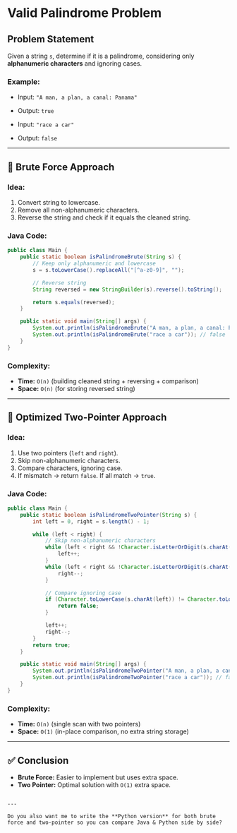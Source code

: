 
# Valid Palindrome Problem

## Problem Statement
Given a string `s`, determine if it is a palindrome, considering only **alphanumeric characters** and ignoring cases.

### Example:
- Input: `"A man, a plan, a canal: Panama"`
- Output: `true`

- Input: `"race a car"`
- Output: `false`

---

## 🥉 Brute Force Approach

### Idea:
1. Convert string to lowercase.
2. Remove all non-alphanumeric characters.
3. Reverse the string and check if it equals the cleaned string.

### Java Code:
```java
public class Main {
    public static boolean isPalindromeBrute(String s) {
        // Keep only alphanumeric and lowercase
        s = s.toLowerCase().replaceAll("[^a-z0-9]", "");

        // Reverse string
        String reversed = new StringBuilder(s).reverse().toString();

        return s.equals(reversed);
    }

    public static void main(String[] args) {
        System.out.println(isPalindromeBrute("A man, a plan, a canal: Panama")); // true
        System.out.println(isPalindromeBrute("race a car")); // false
    }
}
````

### Complexity:

* **Time:** `O(n)` (building cleaned string + reversing + comparison)
* **Space:** `O(n)` (for storing reversed string)

---

## 🥈 Optimized Two-Pointer Approach

### Idea:

1. Use two pointers (`left` and `right`).
2. Skip non-alphanumeric characters.
3. Compare characters, ignoring case.
4. If mismatch → return `false`. If all match → `true`.

### Java Code:

```java
public class Main {
    public static boolean isPalindromeTwoPointer(String s) {
        int left = 0, right = s.length() - 1;

        while (left < right) {
            // Skip non-alphanumeric characters
            while (left < right && !Character.isLetterOrDigit(s.charAt(left))) {
                left++;
            }
            while (left < right && !Character.isLetterOrDigit(s.charAt(right))) {
                right--;
            }

            // Compare ignoring case
            if (Character.toLowerCase(s.charAt(left)) != Character.toLowerCase(s.charAt(right))) {
                return false;
            }

            left++;
            right--;
        }
        return true;
    }

    public static void main(String[] args) {
        System.out.println(isPalindromeTwoPointer("A man, a plan, a canal: Panama")); // true
        System.out.println(isPalindromeTwoPointer("race a car")); // false
    }
}
```

### Complexity:

* **Time:** `O(n)` (single scan with two pointers)
* **Space:** `O(1)` (in-place comparison, no extra string storage)

---

## ✅ Conclusion

* **Brute Force:** Easier to implement but uses extra space.
* **Two Pointer:** Optimal solution with `O(1)` extra space.

```

---

Do you also want me to write the **Python version** for both brute force and two-pointer so you can compare Java & Python side by side?
```
